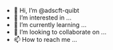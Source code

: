 - 👋 Hi, I’m @adscft-quibt
- 👀 I’m interested in ...
- 🌱 I’m currently learning ...
- 💞️ I’m looking to collaborate on ...
- 📫 How to reach me ...

<!---
adscft-quibt/adscft-quibt is a ✨ special ✨ repository because its `README.md` (this file) appears on your GitHub profile.
You can click the Preview link to take a look at your changes.
--->
